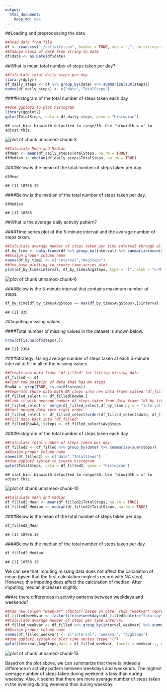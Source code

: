 ```yaml
---
output:
  html_document:
    keep_md: yes
---
```


##Loading and preprocessing the data


```r
##Read data from file
df <- read.csv("./activity.csv", header = TRUE, sep = ",", na.strings = "NA")
##Change class of date from string to date
df$date <- as.Date(df$date)
```

##What is mean total number of steps taken per day?


```r
##Calculate total daily steps per day
library(dplyr)
df_daily_steps <- df %>% group_by(date) %>% summarize(sum(steps))
names(df_daily_steps) <- c("date","TotalSteps")
```

####Histogram of the total number of steps taken each day


```r
##Use ggplot2 to plot histogram
library(ggplot2)
qplot(TotalSteps, data = df_daily_steps, geom = "histogram")
```

```
## stat_bin: binwidth defaulted to range/30. Use 'binwidth = x' to adjust this.
```

![plot of chunk unnamed-chunk-3](figure/unnamed-chunk-3-1.png) 

```r
##Calculate Mean and Median
dfMean <- mean(df_daily_steps$TotalSteps, na.rm = TRUE)
dfMedian <- median(df_daily_steps$TotalSteps, na.rm = TRUE)
```

####Below is the mean of the total number of steps taken per day.

```r
dfMean
```

```
## [1] 10766.19
```

####Below is the median of the total number of steps taken per day.

```r
dfMedian
```

```
## [1] 10765
```


##What is the average daily activity pattern?

####Time series plot of the 5-minute interval and the average number of steps taken.


```r
##Calculate average number of steps taken per time interval through all days
df_by_time <- data.frame(df %>% group_by(interval) %>% summarize(mean(steps, na.rm = TRUE)))
##Assign proper column name
names(df_by_time) <- c("interval","AvgSteps")
##Use base plotting to create time-series plot
plot(df_by_time$interval, df_by_time$AvgSteps, type = "l", xlab = "5-Minute Interval", ylab = "Average Steps")
```

![plot of chunk unnamed-chunk-6](figure/unnamed-chunk-6-1.png) 

####Below is the 5-minute interval that contains maximum number of steps.

```r
df_by_time[df_by_time$AvgSteps == max(df_by_time$AvgSteps),]$interval
```

```
## [1] 835
```

##Imputing missing values

####Total number of missing values in the dataset is shown below.


```r
nrow(df[is.na(df$steps),])
```

```
## [1] 2304
```

####Strategy: Using average number of steps taken at each 5-minute interval to fill in all of the missing values


```r
##Create new data frame "df_filled" for filling missing data
df_filled <- df
##Find row position of data that has NA steps
RowNA <- grep(TRUE, is.na(df$steps))
##Seperate those data with NA steps into new data frame called "df_filled_select"
df_filled_select <- df_filled[RowNA,]
##Link it with average number of steps taken from data frame "df_by_time"
df_filled_select <- merge(df_filled_select,df_by_time,by.x = "interval", by.y = "interval", all.x = TRUE, all.y = FALSE)
##Sort merged data into right order
df_filled_select <- df_filled_select[order(df_filled_select$date, df_filled_select$interval),]
##Fill data back into "df_filled"
df_filled[RowNA,]$steps <- df_filled_select$AvgSteps
```

####Histogram of the total number of steps taken each day


```r
##Calculate total number of steps taken per day
df_filled2 <- df_filled %>% group_by(date) %>% summarize(sum(steps))
##Assign proper column name
names(df_filled2) <- c("date","TotalSteps")
##Use ggplot2 system to create histogram
qplot(TotalSteps, data = df_filled2, geom = "histogram")
```

```
## stat_bin: binwidth defaulted to range/30. Use 'binwidth = x' to adjust this.
```

![plot of chunk unnamed-chunk-10](figure/unnamed-chunk-10-1.png) 

```r
##Calculate mean and median
df_filled2_Mean <- mean(df_filled2$TotalSteps, na.rm = TRUE)
df_filled2_Median <- median(df_filled2$TotalSteps, na.rm = TRUE)
```

####Below is the mean of the total number of steps taken per day.

```r
df_filled2_Mean
```

```
## [1] 10766.19
```

####Below is the median of the total number of steps taken per day.

```r
df_filled2_Median
```

```
## [1] 10766.19
```

We can see that imputing missing data does not affect the calculation of mean (given that the first calculation neglects record with NA step). However, this imputing does affect the calculation of median. After imputing, median increases slightly.

##Are there differences in activity patterns between weekdays and weekends?


```r
##Add new column "weekvar" (factor) based on date. This "weekvar" represents whether the date is the weekday or weekend.
df_filled$weekvar <- factor(ifelse(weekdays(df_filled$date)=="Saturday"|weekdays(df_filled$date)=="Sunday","weekend","weekday"), labels = c("weekday","weekend"))
##Calculate average number of steps per time interval
df_filled_weekvar <- df_filled %>% group_by(interval,weekvar) %>% summarize(mean(steps, na.rm = TRUE))
##Assign proper column name
names(df_filled_weekvar) <- c("interval", "weekvar", "AvgSteps")
##Use ggplot2 system to plot time series (type "l")
qplot(interval,AvgSteps,data = df_filled_weekvar, facets = weekvar~., geom = "line")
```

![plot of chunk unnamed-chunk-13](figure/unnamed-chunk-13-1.png) 

Based on the plot above, we can summarize that there is indeed a difference in activity pattern between weekdays and weekends. The highest average number of steps taken during weekend is less than during weekday. Also, it seems that there are more average number of steps taken in the evening during weekend than during weekday.



